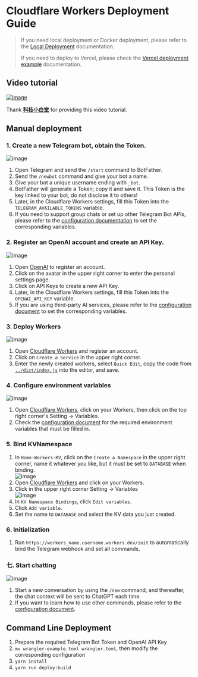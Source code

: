 # Cloudflare Workers Deployment Guide

> If you need local deployment or Docker deployment, please refer to the [Local Deployment](LOCAL.md) documentation.
>
> If you need to deploy to Vercel, please check the [Vercel deployment example](../cn/VERCEL) documentation.


## Video tutorial

<a href="https://youtu.be/BvxrZ3WMrLE"><img style="max-width: 600px;" alt="image" src="https://user-images.githubusercontent.com/9513891/223895059-1ffa48c7-8801-4d7b-b9d3-15c857d03225.png"></a>

Thank [**科技小白堂**](https://www.youtube.com/@lipeng0820) for providing this video tutorial.


## Manual deployment


### 1. Create a new Telegram bot, obtain the Token.
<img style="max-width: 600px;" alt="image" src="https://user-images.githubusercontent.com/9513891/222916992-b393178e-2c41-4a65-a962-96f776f652bd.png">

1. Open Telegram and send the `/start` command to BotFather.
2. Send the `/newbot` command and give your bot a name.
3. Give your bot a unique username ending with `_bot`.
4. BotFather will generate a Token; copy it and save it. This Token is the key linked to your bot, do not disclose it to others!
5. Later, in the Cloudflare Workers settings, fill this Token into the `TELEGRAM_AVAILABLE_TOKENS` variable.
6. If you need to support group chats or set up other Telegram Bot APIs, please refer to the [configuration documentation](CONFIG.md) to set the corresponding variables.


### 2. Register an OpenAI account and create an API Key.
<img style="max-width: 600px;" alt="image" src="https://user-images.githubusercontent.com/9513891/222917026-dd9bebcb-f4d4-4f8a-a836-5e89d220bbb9.png">

1. Open [OpenAI](https://platform.openai.com) to register an account.
2. Click on the avatar in the upper right corner to enter the personal settings page.
3. Click on API Keys to create a new API Key.
4. Later, in the Cloudflare Workers settings, fill this Token into the `OPENAI_API_KEY` variable.
5. If you are using third-party AI services, please refer to the [configuration document](CONFIG.md) to set the corresponding variables.


### 3. Deploy Workers
<img style="max-width: 600px;" alt="image" src="https://user-images.githubusercontent.com/9513891/222917036-fe70d0e9-3ddf-4c4a-9651-990bb84e4e92.png">

1. Open [Cloudflare Workers](https://dash.cloudflare.com/?to=/:account/workers) and register an account.
2. Click on `Create a Service` in the upper right corner.
3. Enter the newly created workers, select `Quick Edit`, copy the code from [`../dist/index.js`](../../dist/index.js) into the editor, and save.


### 4. Configure environment variables
<img style="max-width: 600px;" alt="image" src="https://user-images.githubusercontent.com/9513891/222916940-cc4ce79c-f531-4d73-a215-943cb394787a.png">

1. Open [Cloudflare Workers](https://dash.cloudflare.com/?to=/:account/workers), click on your Workers, then click on the top right corner's Setting -> Variables.
2. Check the [configuration document](CONFIG.md) for the required environment variables that must be filled in.

### 5. Bind KVNamespace

1. In `Home-Workers-KV`, click on the `Create a Namespace` in the upper right corner, name it whatever you like, but it must be set to `DATABASE` when binding.<br><img style="max-width: 600px;" alt="image" src="https://user-images.githubusercontent.com/9513891/222916810-f31c4900-297b-4a33-8430-7c638e6f9358.png">
2. Open [Cloudflare Workers](https://dash.cloudflare.com/?to=/:account/workers) and click on your Workers.
3. Click in the upper right corner Setting -> Variables <br><img style="max-width: 600px;" alt="image" src="https://user-images.githubusercontent.com/9513891/222916832-697a7bb6-70e2-421d-b88e-899bd24007de.png">
4. In `KV Namespace Bindings`, click `Edit variables`.
5. Click `Add variable`.
6. Set the name to `DATABASE` and select the KV data you just created.


### 6. Initialization
1. Run `https://workers_name.username.workers.dev/init` to automatically bind the Telegram webhook and set all commands.


### 七. Start chatting
<img style="max-width: 600px;" alt="image" src="https://user-images.githubusercontent.com/9513891/222917106-2bbc09ea-f018-489e-a7b9-317461348341.png">

1. Start a new conversation by using the `/new` command, and thereafter, the chat context will be sent to ChatGPT each time.
2. If you want to learn how to use other commands, please refer to the [configuration document](CONFIG.md).


## Command Line Deployment

1. Prepare the required Telegram Bot Token and OpenAI API Key
2. `mv wrangler-example.toml wrangler.toml`, then modify the corresponding configuration
3. `yarn install`
4. `yarn run deploy:build`
